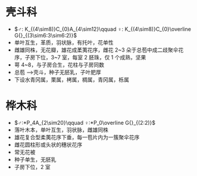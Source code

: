 # 壳斗科
- $♂: K_{(4\sim8)}C_{0}A_{4\sim12}\qquad ♀: K_{(4\sim8)}C_{0}\overline G{}_{(3\sim6:3\sim6:2)}$
- 单叶互生，革质，羽状脉，有托叶，花单性
- 雌雄同株，无花瓣，雄花成葇荑花序，雌花 2~3 朵于总苞中成二歧聚伞花序，子房下位，3~7 室，每室 2 胚珠，仅 1 个成熟，坚果
- 萼 4~8，与子房合生，花柱与子房同数
- 总苞 -->壳斗，种子无胚乳，子叶肥厚
- 下设水青冈属，栗属，栲属，椆属，青冈属，栎属
# 桦木科
- $♂:*P_4A_{2\sim20}\qquad ♀:*P_0\overline G{}_{(2:2)}$
- 落叶木本，单叶互生，羽状脉，雌雄同株
- 雄花复合型柔荑花序下垂，每一苞片内为一簇聚伞花序
- 雌花圆柱形或头状的穗状花序
- 常无花被
- 种子单生，无胚乳
- 子房下位，2 室